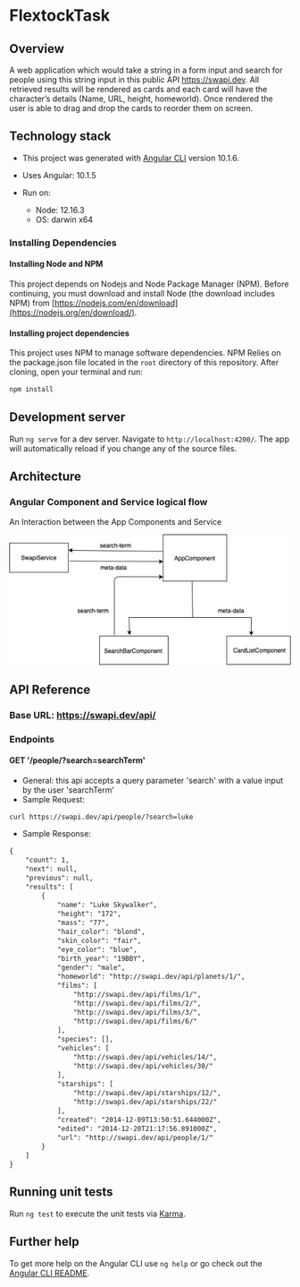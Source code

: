 # FlextockTask

## Overview

A web application which would take a string in a form input and search for people using this string input in this public API https://swapi.dev. All retrieved results will be rendered as cards and each card will have the character’s details (Name, URL, height, homeworld). Once rendered the user is able to drag and drop the cards to reorder them on screen.

## Technology stack

- This project was generated with [Angular CLI](https://github.com/angular/angular-cli) version 10.1.6.

- Uses Angular: 10.1.5

- Run on:
    - Node: 12.16.3
    - OS: darwin x64

### Installing Dependencies

#### Installing Node and NPM

This project depends on Nodejs and Node Package Manager (NPM). Before continuing, you must download and install Node (the download includes NPM) from [https://nodejs.com/en/download](https://nodejs.org/en/download/).

#### Installing project dependencies

This project uses NPM to manage software dependencies. NPM Relies on the package.json file located in the `root` directory of this repository. After cloning, open your terminal and run:

```bash
npm install
```


## Development server

Run `ng serve` for a dev server. Navigate to `http://localhost:4200/`. The app will automatically reload if you change any of the source files.

## Architecture

### Angular Component and Service logical flow

An Interaction between the App Components and Service

![picture](src/assets/architecture-diagram.jpg)


## API Reference

### Base URL: https://swapi.dev/api/

### Endpoints
#### GET '/people/?search=searchTerm' 

- General: this api accepts a query parameter 'search' with a value input by the user 'searchTerm'
- Sample Request:
```
curl https://swapi.dev/api/people/?search=luke
```
- Sample Response:
```$xslt
{
    "count": 1, 
    "next": null, 
    "previous": null, 
    "results": [
        {
            "name": "Luke Skywalker", 
            "height": "172", 
            "mass": "77", 
            "hair_color": "blond", 
            "skin_color": "fair", 
            "eye_color": "blue", 
            "birth_year": "19BBY", 
            "gender": "male", 
            "homeworld": "http://swapi.dev/api/planets/1/", 
            "films": [
                "http://swapi.dev/api/films/1/", 
                "http://swapi.dev/api/films/2/", 
                "http://swapi.dev/api/films/3/", 
                "http://swapi.dev/api/films/6/"
            ], 
            "species": [], 
            "vehicles": [
                "http://swapi.dev/api/vehicles/14/", 
                "http://swapi.dev/api/vehicles/30/"
            ], 
            "starships": [
                "http://swapi.dev/api/starships/12/", 
                "http://swapi.dev/api/starships/22/"
            ], 
            "created": "2014-12-09T13:50:51.644000Z", 
            "edited": "2014-12-20T21:17:56.891000Z", 
            "url": "http://swapi.dev/api/people/1/"
        }
    ]
}
```

## Running unit tests

Run `ng test` to execute the unit tests via [Karma](https://karma-runner.github.io).

## Further help

To get more help on the Angular CLI use `ng help` or go check out the [Angular CLI README](https://github.com/angular/angular-cli/blob/master/README.md).

